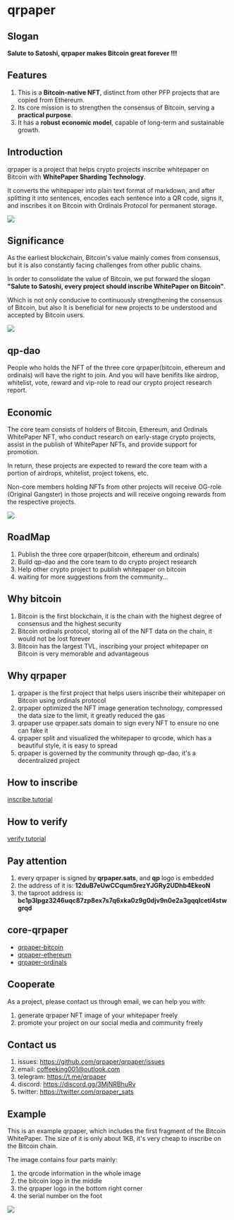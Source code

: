 # qrpaper 

## Slogan
**Salute to Satoshi, qrpaper makes Bitcoin great forever !!!**

## Features
1. This is a **Bitcoin-native NFT**, distinct from other PFP projects that are copied from Ethereum.
2. Its core mission is to strengthen the consensus of Bitcoin, serving a **practical purpose**.
3. It has a **robust economic model**, capable of long-term and sustainable growth.

## Introduction
qrpaper is a project that helps crypto projects inscribe whitepaper on Bitcoin with 
**WhitePaper Sharding Technology**.

It converts the whitepaper into plain text format of markdown, and after splitting
it into sentences, encodes each sentence into a QR code, signs it, and inscribes 
it on Bitcoin with Ordinals Protocol for permanent storage.

![](docs/img/qrpaper_theory.jpg)

## Significance
As the earliest blockchain, Bitcoin's value mainly comes from consensus, 
but it is also constantly facing challenges from other public chains. 

In order to consolidate the value of Bitcoin, we put forward the slogan 
**"Salute to Satoshi, every project should inscribe WhitePaper on Bitcoin"**. 

Which is not only conducive to continuously strengthening the consensus of Bitcoin, 
but also It is beneficial for new projects to be understood and accepted by Bitcoin users.

![](docs/img/significance.jpg)

## qp-dao
People who holds the NFT of the three core qrpaper(bitcoin, ethereum and ordinals) 
will have the right to join. And you will have benifits like airdrop, whitelist, 
vote, reward and vip-role to read our crypto project research report.

## Economic
The core team consists of holders of Bitcoin, Ethereum, and Ordinals WhitePaper NFT, 
who conduct research on early-stage crypto projects, assist in the publish of 
WhitePaper NFTs, and provide support for promotion.

In return, these projects are expected to reward the core team with a portion of 
airdrops, whitelist, project tokens, etc.

Non-core members holding NFTs from other projects will receive OG-role (Original Gangster)
in those projects and will receive ongoing rewards from the respective projects.

![](docs/img/economic_model.jpg)

## RoadMap
1. Publish the three core qrpaper(bitcoin, ethereum and ordinals) 
2. Build qp-dao and the core team to do crypto project research
3. Help other crypto project to publish whitepaper on bitcoin 
4. waiting for more suggestions from the community...

## Why bitcoin
1. Bitcoin is the first blockchain, it is the chain with the highest degree of consensus and the highest security
2. Bitcoin ordinals protocol, storing all of the NFT data on the chain, it would not be lost forever
3. Bitcoin has the largest TVL, inscribing your project whitepaper on Bitcoin is very memorable and advantageous 

## Why qrpaper
1. qrpaper is the first project that helps users inscribe their whitepaper on Bitcoin using ordinals protocol
2. qrpaper optimized the NFT image generation technology, compressed the data size to the limit, it greatly reduced the gas
3. qrpaper use qrpaper.sats domain to sign every NFT to ensure no one can fake it
4. qrpaper split and visualized the whitepaper to qrcode, which has a beautiful style, it is easy to spread
5. qrpaper is governed by the community through qp-dao, it's a decentralized project

## How to inscribe
[inscribe tutorial](docs/inscribe.md)

## How to verify 
[verify tutorial](docs/verify.md)

## Pay attention
1. every qrpaper is signed by **qrpaper.sats**, and **qp** logo is embedded
2. the address of it is: **12duB7eUwCCqum5rezYJGRy2UDhb4EkeoN**
3. the taproot address is: **bc1p3lpgz3246uqc87zp8ex7s7q6xka0z9g0djv9n0e2a3gqqlcetl4stwgrqd**

## core-qrpaper
* [qrpaper-bitcoin](./qrpaper-bitcoin/)
* [qrpaper-ethereum](./qrpaper-ethereum/)
* [qrpaper-ordinals](./qrpaper-ordinals/)

## Cooperate
As a project, please contact us through email, we can help you with:
1. generate qrpaper NFT image of your whitepaper freely
2. promote your project on our social media and community freely

## Contact us
1. issues: <https://github.com/qrpaper/qrpaper/issues>
2. email: <coffeeking001@outlook.com>
3. telegram: <https://t.me/qrpaper>
4. discord: <https://discord.gg/3MjNRBhuRv>
5. twitter: <https://twitter.com/qrpaper_sats>

## Example
This is an example qrpaper, which includes the first fragment of the Bitcoin WhitePaper. 
The size of it is only about 1KB, it's very cheap to inscribe on the Bitcoin chain.

The image contains four parts mainly:
1. the qrcode information in the whole image
2. the bitcoin logo in the middle
3. the qrpaper logo in the bottom right corner
4. the serial number on the foot

![](docs/img/first_441.png)
